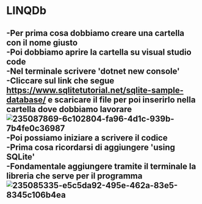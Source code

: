 # LINQDb
-Per prima cosa dobbiamo creare una cartella con il nome giusto\
-Poi dobbiamo aprire la cartella su visual studio code\
-Nel terminale scrivere 'dotnet new console'\
-Cliccare sul link che segue https://www.sqlitetutorial.net/sqlite-sample-database/ e scaricare il file per poi inserirlo nella cartella dove dobbiamo lavorare
![235087869-6c102804-fa96-4d1c-939b-7b4fe0c36987](https://user-images.githubusercontent.com/116791046/236850632-7c789f8c-c005-4710-a40f-c0bbc00725cc.png)
-Poi possiamo iniziare a scrivere il codice\
-Prima cosa ricordarsi di aggiungere 'using SQLite'\
-Fondamentale aggiungere tramite il terminale la libreria che serve per il programma\
![235085335-e5c5da92-495e-462a-83e5-8345c106b4ea](https://user-images.githubusercontent.com/116791046/236850462-7671171d-d328-4d9b-b190-a7de7cf9ca18.png)
-
